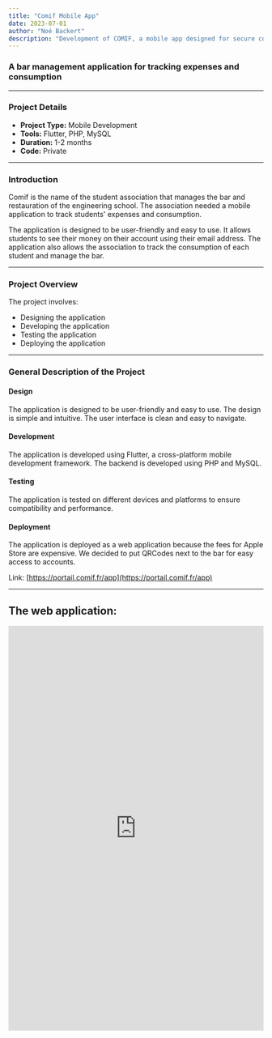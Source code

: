 ```yaml
---
title: "Comif Mobile App"
date: 2023-07-01
author: "Noé Backert"
description: "Development of COMIF, a mobile app designed for secure communication and remote management in a business assistance context, leveraging modern mobile technologies."
---
```


### A bar management application for tracking expenses and consumption

---

### Project Details

- **Project Type:** Mobile Development  
- **Tools:** Flutter, PHP, MySQL  
- **Duration:** 1-2 months  
- **Code:**  Private  

---

### Introduction

Comif is the name of the student association that manages the bar and restauration of the engineering school. The association needed a mobile application to track students' expenses and consumption.

The application is designed to be user-friendly and easy to use. It allows students to see their money on their account using their email address. The application also allows the association to track the consumption of each student and manage the bar.

---

### Project Overview

The project involves:

- Designing the application  
- Developing the application  
- Testing the application  
- Deploying the application  

---

### General Description of the Project

#### Design

The application is designed to be user-friendly and easy to use. The design is simple and intuitive. The user interface is clean and easy to navigate.

#### Development

The application is developed using Flutter, a cross-platform mobile development framework. The backend is developed using PHP and MySQL.

#### Testing

The application is tested on different devices and platforms to ensure compatibility and performance.

#### Deployment

The application is deployed as a web application because the fees for Apple Store are expensive. We decided to put QRCodes next to the bar for easy access to accounts.

Link: [https://portail.comif.fr/app](https://portail.comif.fr/app)

---

## The web application:

<iframe src="https://portail.comif.fr/app" style="width:100%; height:800px; border:none;"></iframe>
